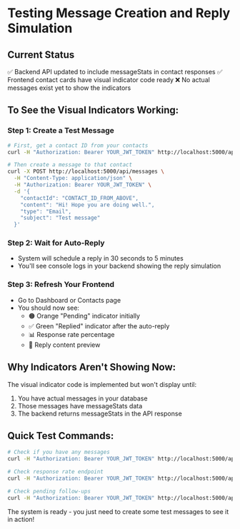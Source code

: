 # Testing Message Creation and Reply Simulation

## Current Status
✅ Backend API updated to include messageStats in contact responses
✅ Frontend contact cards have visual indicator code ready
❌ No actual messages exist yet to show the indicators

## To See the Visual Indicators Working:

### Step 1: Create a Test Message
```bash
# First, get a contact ID from your contacts
curl -H "Authorization: Bearer YOUR_JWT_TOKEN" http://localhost:5000/api/contacts

# Then create a message to that contact
curl -X POST http://localhost:5000/api/messages \
  -H "Content-Type: application/json" \
  -H "Authorization: Bearer YOUR_JWT_TOKEN" \
  -d '{
    "contactId": "CONTACT_ID_FROM_ABOVE",
    "content": "Hi! Hope you are doing well.",
    "type": "Email",
    "subject": "Test message"
  }'
```

### Step 2: Wait for Auto-Reply
- System will schedule a reply in 30 seconds to 5 minutes
- You'll see console logs in your backend showing the reply simulation

### Step 3: Refresh Your Frontend
- Go to Dashboard or Contacts page
- You should now see:
  - 🟠 Orange "Pending" indicator initially
  - ✅ Green "Replied" indicator after the auto-reply
  - 📊 Response rate percentage
  - 💬 Reply content preview

## Why Indicators Aren't Showing Now:
The visual indicator code is implemented but won't display until:
1. You have actual messages in your database
2. Those messages have messageStats data
3. The backend returns messageStats in the API response

## Quick Test Commands:
```bash
# Check if you have any messages
curl -H "Authorization: Bearer YOUR_JWT_TOKEN" http://localhost:5000/api/messages

# Check response rate endpoint
curl -H "Authorization: Bearer YOUR_JWT_TOKEN" http://localhost:5000/api/analytics/response-rate

# Check pending follow-ups
curl -H "Authorization: Bearer YOUR_JWT_TOKEN" http://localhost:5000/api/analytics/followups
```

The system is ready - you just need to create some test messages to see it in action!
